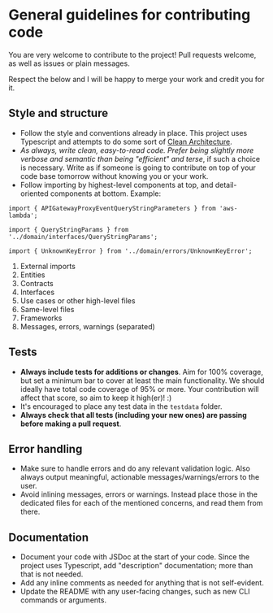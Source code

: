 # General guidelines for contributing code

You are very welcome to contribute to the project! Pull requests welcome, as well as issues or plain messages.

Respect the below and I will be happy to merge your work and credit you for it.

## Style and structure

- Follow the style and conventions already in place. This project uses Typescript and attempts to do some sort of [Clean Architecture](https://blog.cleancoder.com/uncle-bob/2012/08/13/the-clean-architecture.html).
- _As always, write clean, easy-to-read code. Prefer being slightly more verbose and semantic than being "efficient" and terse_, if such a choice is necessary. Write as if someone is going to contribute on top of your code base tomorrow without knowing you or your work.
- Follow importing by highest-level components at top, and detail-oriented components at bottom. Example:

```
import { APIGatewayProxyEventQueryStringParameters } from 'aws-lambda';

import { QueryStringParams } from '../domain/interfaces/QueryStringParams';

import { UnknownKeyError } from '../domain/errors/UnknownKeyError';
```

1. External imports
2. Entities
3. Contracts
4. Interfaces
5. Use cases or other high-level files
6. Same-level files
7. Frameworks
8. Messages, errors, warnings (separated)

## Tests

- **Always include tests for additions or changes**. Aim for 100% coverage, but set a minimum bar to cover at least the main functionality. We should ideally have total code coverage of 95% or more. Your contribution will affect that score, so aim to keep it high(er)! :)
- It's encouraged to place any test data in the `testdata` folder.
- **Always check that all tests (including your new ones) are passing before making a pull request**.

## Error handling

- Make sure to handle errors and do any relevant validation logic. Also always output meaningful, actionable messages/warnings/errors to the user.
- Avoid inlining messages, errors or warnings. Instead place those in the dedicated files for each of the mentioned concerns, and read them from there.

## Documentation

- Document your code with JSDoc at the start of your code. Since the project uses Typescript, add "description" documentation; more than that is not needed.
- Add any inline comments as needed for anything that is not self-evident.
- Update the README with any user-facing changes, such as new CLI commands or arguments.